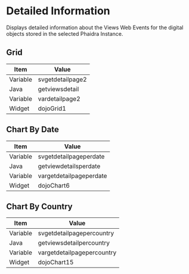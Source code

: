 # Detailed Information

Displays detailed information about the Views Web Events for the digital objects stored in the selected Phaidra Instance.

## Grid

|Item | Value |
| -- | -- |
|Variable | svgetdetailpage2 |
|Java| getviewsdetail |
|Variable| vardetailpage2 |
|Widget |dojoGrid1|


## Chart By Date

|Item | Value |
| -- | -- |
|Variable | svgetdetailpageperdate |
|Java| getviewdetailsperdate |
|Variable| vargetdetailpageperdate |
|Widget | dojoChart6 |

## Chart By Country

|Item | Value |
| -- | -- |
|Variable | svgetdetailpagepercountry |
|Java| getviewsdetailpercountry |
|Variable| vargetdetailpagepercountry |
|Widget | dojoChart15 |